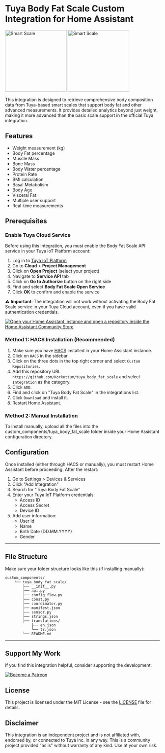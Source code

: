 # Tuya Body Fat Scale Custom Integration for Home Assistant

<img src="https://iis-akakce.akamaized.net/p.z?%2F%2Fproductimages%2Ehepsiburada%2Enet%2Fs%2F45%2F600%2F10824497070130%2Ejpg" alt="Smart Scale" width="200"/> <img src="https://image.made-in-china.com/2f0j00aMhREsrtVIbv/Tuya-Smart-Body-Weighing-Scales.webp" alt="Smart Scale" width="200"/>

This integration is designed to retrieve comprehensive body composition data from Tuya-based smart scales that support body fat and other advanced measurements. It provides detailed analytics beyond just weight, making it more advanced than the basic scale support in the official Tuya integration.

## Features

- Weight measurement (kg)
- Body Fat percentage
- Muscle Mass
- Bone Mass
- Body Water percentage
- Protein Rate
- BMI calculation
- Basal Metabolism
- Body Age
- Visceral Fat
- Multiple user support
- Real-time measurements

## Prerequisites

### Enable Tuya Cloud Service

Before using this integration, you must enable the Body Fat Scale API service in your Tuya IoT Platform account:

1. Log in to [Tuya IoT Platform](https://developer.tuya.com/)
2. Go to **Cloud** > **Project Management**
3. Click on **Open Project** (select your project)
4. Navigate to **Service API** tab
5. Click on **Go to Authorize** button on the right side
6. Find and select **Body Fat Scale Open Service**
7. Click **OK** to confirm and enable the service

⚠️ **Important**: The integration will not work without activating the Body Fat Scale service in your Tuya Cloud account, even if you have valid authentication credentials.


[![Open your Home Assistant instance and open a repository inside the Home Assistant Community Store](https://my.home-assistant.io/badges/hacs_repository.svg)](https://my.home-assistant.io/redirect/hacs_repository/?owner=Korkuttum&repository=tuya_body_fat_scale&category=integration)


### Method 1: HACS Installation (Recommended)
1. Make sure you have [HACS](https://hacs.xyz/) installed in your Home Assistant instance.
2. Click on `HACS` in the sidebar.
3. Click on the three dots in the top right corner and select `Custom Repositories`.
4. Add this repository URL `https://github.com/Korkuttum/tuya_body_fat_scale` and select `Integration` as the category.
5. Click `ADD`.
6. Find and click on "Tuya Body Fat Scale" in the integrations list.
7. Click `Download` and install it.
8. Restart Home Assistant.

### Method 2: Manual Installation
To install manually, upload all the files into the custom_components/tuya_body_fat_scale folder inside your Home Assistant configuration directory. 

## Configuration

Once installed (either through HACS or manually), you must restart Home Assistant before proceeding. After the restart:

1. Go to Settings > Devices & Services
2. Click "Add Integration"
3. Search for "Tuya Body Fat Scale"
4. Enter your Tuya IoT Platform credentials:
   - Access ID
   - Access Secret
   - Device ID
5. Add user information:
   - User id
   - Name
   - Birth Date (DD.MM.YYYY)
   - Gender

---

## File Structure

Make sure your folder structure looks like this (if installing manually):
```
custom_components/
    └── tuya_body_fat_scale/
        ├── __init__.py
        ├── api.py
        ├── config_flow.py
        ├── const.py
        ├── coordinator.py
        ├── manifest.json
        ├── sensor.py
        ├── strings.json
        ├── translations/
            ├── en.json
            └── tr.json
        └── README.md
```

---

## Support My Work

If you find this integration helpful, consider supporting the development:

[![Become a Patreon](https://img.shields.io/badge/Become_a-Patron-red.svg?style=for-the-badge&logo=patreon)](https://www.patreon.com/korkuttum)

## License

This project is licensed under the MIT License - see the [LICENSE](LICENSE) file for details.

## Disclaimer

This integration is an independent project and is not affiliated with, endorsed by, or connected to Tuya Inc. in any way. This is a community project provided "as is" without warranty of any kind. Use at your own risk.

